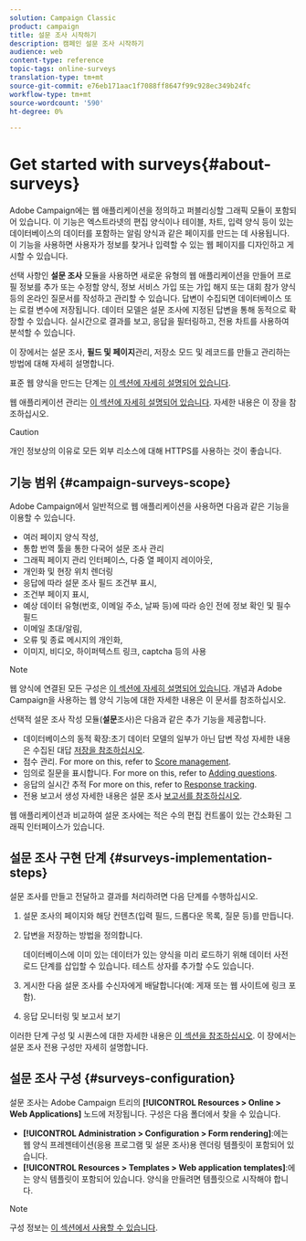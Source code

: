 ```yaml
---
solution: Campaign Classic
product: campaign
title: 설문 조사 시작하기
description: 캠페인 설문 조사 시작하기
audience: web
content-type: reference
topic-tags: online-surveys
translation-type: tm+mt
source-git-commit: e76eb171aac1f7088ff8647f99c928ec349b24fc
workflow-type: tm+mt
source-wordcount: '590'
ht-degree: 0%

---
```



# Get started with surveys{#about-surveys}

Adobe Campaign에는 웹 애플리케이션을 정의하고 퍼블리싱할 그래픽 모듈이 포함되어 있습니다. 이 기능은 엑스트라넷의 편집 양식이나 테이블, 차트, 입력 양식 등이 있는 데이터베이스의 데이터를 포함하는 알림 양식과 같은 페이지를 만드는 데 사용됩니다. 이 기능을 사용하면 사용자가 정보를 찾거나 입력할 수 있는 웹 페이지를 디자인하고 게시할 수 있습니다.

선택 사항인 **설문 조사** 모듈을 사용하면 새로운 유형의 웹 애플리케이션을 만들어 프로필 정보를 추가 또는 수정할 양식, 정보 서비스 가입 또는 가입 해지 또는 대회 참가 양식 등의 온라인 질문서를 작성하고 관리할 수 있습니다. 답변이 수집되면 데이터베이스 또는 로컬 변수에 저장됩니다. 데이터 모델은 설문 조사에 지정된 답변을 통해 동적으로 확장할 수 있습니다. 실시간으로 결과를 보고, 응답을 필터링하고, 전용 차트를 사용하여 분석할 수 있습니다.

이 장에서는 설문 조사, **필드 및 페이지**&#x200B;관리, 저장소 모드 및 레코드를 만들고 관리하는 방법에 대해 자세히 설명합니다.

표준 웹 양식을 만드는 단계는 [이 섹션에 자세히 설명되어 있습니다](../../web/using/about-web-forms.md).

웹 애플리케이션 관리는 [이 섹션에 자세히 설명되어 있습니다](../../web/using/about-web-applications.md). 자세한 내용은 이 장을 참조하십시오.

>[!CAUTION]
>
>개인 정보상의 이유로 모든 외부 리소스에 대해 HTTPS를 사용하는 것이 좋습니다.

## 기능 범위 {#campaign-surveys-scope}

Adobe Campaign에서 일반적으로 웹 애플리케이션을 사용하면 다음과 같은 기능을 이용할 수 있습니다.

* 여러 페이지 양식 작성,
* 통합 번역 툴을 통한 다국어 설문 조사 관리
* 그래픽 페이지 관리 인터페이스, 다중 열 페이지 레이아웃,
* 개인화 및 현장 위치 렌더링
* 응답에 따라 설문 조사 필드 조건부 표시,
* 조건부 페이지 표시,
* 예상 데이터 유형(번호, 이메일 주소, 날짜 등)에 따라 승인 전에 정보 확인 및 필수 필드
* 이메일 초대/알림,
* 오류 및 종료 메시지의 개인화,
* 이미지, 비디오, 하이퍼텍스트 링크, captcha 등의 사용

>[!NOTE]
>
>웹 양식에 연결된 모든 구성은 [이 섹션에 자세히 설명되어 있습니다](../../web/using/about-web-forms.md). 개념과 Adobe Campaign을 사용하는 웹 양식 기능에 대한 자세한 내용은 이 문서를 참조하십시오.

선택적 설문 조사 작성 모듈(**설문**&#x200B;조사)은 다음과 같은 추가 기능을 제공합니다.

* 데이터베이스의 동적 확장:초기 데이터 모델의 일부가 아닌 답변 작성 자세한 내용은 수집된 대답 [저장을 참조하십시오](../../web/using/managing-answers.md#storing-collected-answers).
* 점수 관리. For more on this, refer to [Score management](../../web/using/managing-answers.md#score-management).
* 임의로 질문을 표시합니다. For more on this, refer to [Adding questions](../../web/using/building-a-survey.md#adding-questions).
* 응답의 실시간 추적 For more on this, refer to [Response tracking](../../web/using/publish--track-and-use-collected-data.md#response-tracking).
* 전용 보고서 생성 자세한 내용은 설문 조사 [보고서를 참조하십시오](../../web/using/publish--track-and-use-collected-data.md#reports-on-surveys).

웹 애플리케이션과 비교하여 설문 조사에는 적은 수의 편집 컨트롤이 있는 간소화된 그래픽 인터페이스가 있습니다.

## 설문 조사 구현 단계 {#surveys-implementation-steps}

설문 조사를 만들고 전달하고 결과를 처리하려면 다음 단계를 수행하십시오.

1. 설문 조사의 페이지와 해당 컨텐츠(입력 필드, 드롭다운 목록, 질문 등)를 만듭니다.
1. 답변을 저장하는 방법을 정의합니다.

   데이터베이스에 이미 있는 데이터가 있는 양식을 미리 로드하기 위해 데이터 사전 로드 단계를 삽입할 수 있습니다. 테스트 상자를 추가할 수도 있습니다.

1. 게시한 다음 설문 조사를 수신자에게 배달합니다(예: 게재 또는 웹 사이트에 링크 포함).
1. 응답 모니터링 및 보고서 보기

이러한 단계 구성 및 시퀀스에 대한 자세한 내용은 [이 섹션을 참조하십시오](../../web/using/about-web-forms.md). 이 장에서는 설문 조사 전용 구성만 자세히 설명합니다.

## 설문 조사 구성 {#surveys-configuration}

설문 조사는 Adobe Campaign 트리의 **[!UICONTROL Resources > Online > Web Applications]** 노드에 저장됩니다. 구성은 다음 폴더에서 찾을 수 있습니다.

* **[!UICONTROL Administration > Configuration > Form rendering]**:에는 웹 양식 프레젠테이션(응용 프로그램 및 설문 조사)용 렌더링 템플릿이 포함되어 있습니다.
* **[!UICONTROL Resources > Templates > Web application templates]**:에는 양식 템플릿이 포함되어 있습니다. 양식을 만들려면 템플릿으로 시작해야 합니다.

>[!NOTE]
>
>구성 정보는 [이 섹션에서 사용할 수 있습니다](../../web/using/about-web-forms.md).


